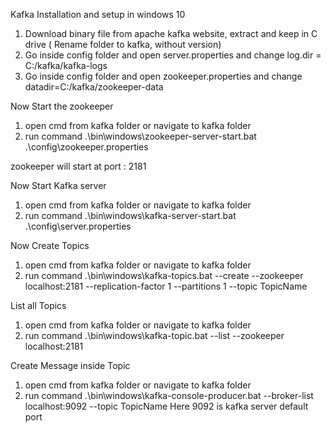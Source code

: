 Kafka Installation and setup in windows 10

1. Download binary file from apache kafka website, extract and keep in C drive ( Rename folder to kafka, without version)
2. Go inside config folder and open server.properties and change log.dir = C:/kafka/kafka-logs
3. Go inside config folder and open zookeeper.properties and change datadir=C:/kafka/zookeeper-data

Now Start the zookeeper
1. open cmd from kafka folder or navigate to kafka folder
2. run command
	.\bin\windows\zookeeper-server-start.bat .\config\zookeeper.properties
	
zookeeper will start at port : 2181

Now Start Kafka server
1. open cmd from kafka folder or navigate to kafka folder
2. run command
	.\bin\windows\kafka-server-start.bat .\config\server.properties
	
Now Create Topics
1. open cmd from kafka folder or navigate to kafka folder
2. run command
	.\bin\windows\kafka-topics.bat --create --zookeeper localhost:2181 --replication-factor 1 --partitions 1 --topic TopicName
	
List all Topics
1. open cmd from kafka folder or navigate to kafka folder
2. run command
	.\bin\windows\kafka-topic.bat --list --zookeeper localhost:2181
	
Create Message inside Topic
1. open cmd from kafka folder or navigate to kafka folder
2. run command
	.\bin\windows\kafka-console-producer.bat --broker-list localhost:9092 --topic TopicName
	 Here 9092 is kafka server default port